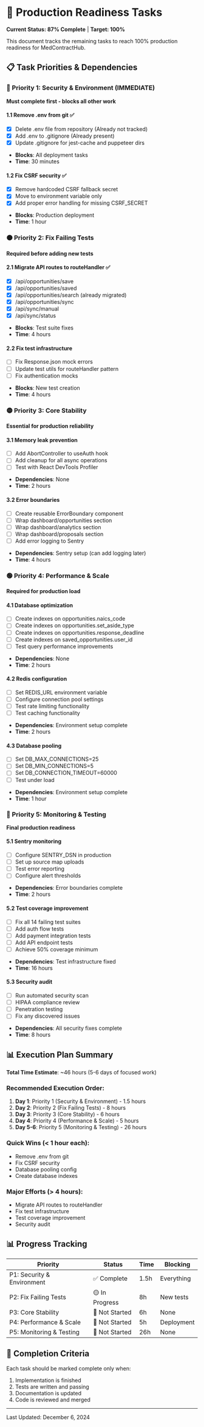 # 🚀 Production Readiness Tasks

**Current Status: 87% Complete** | **Target: 100%**

This document tracks the remaining tasks to reach 100% production readiness for MedContractHub.

## 📋 Task Priorities & Dependencies

### 🔴 Priority 1: Security & Environment (IMMEDIATE)
**Must complete first - blocks all other work**

#### 1.1 Remove .env from git ✅
- [x] Delete .env file from repository (Already not tracked)
- [x] Add .env to .gitignore (Already present)
- [x] Update .gitignore for jest-cache and puppeteer dirs
- **Blocks**: All deployment tasks
- **Time**: 30 minutes

#### 1.2 Fix CSRF security ✅
- [x] Remove hardcoded CSRF fallback secret
- [x] Move to environment variable only
- [x] Add proper error handling for missing CSRF_SECRET
- **Blocks**: Production deployment
- **Time**: 1 hour

### 🟠 Priority 2: Fix Failing Tests
**Required before adding new tests**

#### 2.1 Migrate API routes to routeHandler ✅
- [x] /api/opportunities/save
- [x] /api/opportunities/saved
- [x] /api/opportunities/search (already migrated)
- [x] /api/opportunities/sync
- [x] /api/sync/manual
- [x] /api/sync/status
- **Blocks**: Test suite fixes
- **Time**: 4 hours

#### 2.2 Fix test infrastructure
- [ ] Fix Response.json mock errors
- [ ] Update test utils for routeHandler pattern
- [ ] Fix authentication mocks
- **Blocks**: New test creation
- **Time**: 4 hours

### 🟡 Priority 3: Core Stability
**Essential for production reliability**

#### 3.1 Memory leak prevention
- [ ] Add AbortController to useAuth hook
- [ ] Add cleanup for all async operations
- [ ] Test with React DevTools Profiler
- **Dependencies**: None
- **Time**: 2 hours

#### 3.2 Error boundaries
- [ ] Create reusable ErrorBoundary component
- [ ] Wrap dashboard/opportunities section
- [ ] Wrap dashboard/analytics section
- [ ] Wrap dashboard/proposals section
- [ ] Add error logging to Sentry
- **Dependencies**: Sentry setup (can add logging later)
- **Time**: 4 hours

### 🟢 Priority 4: Performance & Scale
**Required for production load**

#### 4.1 Database optimization
- [ ] Create indexes on opportunities.naics_code
- [ ] Create indexes on opportunities.set_aside_type
- [ ] Create indexes on opportunities.response_deadline
- [ ] Create indexes on saved_opportunities.user_id
- [ ] Test query performance improvements
- **Dependencies**: None
- **Time**: 2 hours

#### 4.2 Redis configuration
- [ ] Set REDIS_URL environment variable
- [ ] Configure connection pool settings
- [ ] Test rate limiting functionality
- [ ] Test caching functionality
- **Dependencies**: Environment setup complete
- **Time**: 2 hours

#### 4.3 Database pooling
- [ ] Set DB_MAX_CONNECTIONS=25
- [ ] Set DB_MIN_CONNECTIONS=5
- [ ] Set DB_CONNECTION_TIMEOUT=60000
- [ ] Test under load
- **Dependencies**: Environment setup complete
- **Time**: 1 hour

### 🔵 Priority 5: Monitoring & Testing
**Final production readiness**

#### 5.1 Sentry monitoring
- [ ] Configure SENTRY_DSN in production
- [ ] Set up source map uploads
- [ ] Test error reporting
- [ ] Configure alert thresholds
- **Dependencies**: Error boundaries complete
- **Time**: 2 hours

#### 5.2 Test coverage improvement
- [ ] Fix all 14 failing test suites
- [ ] Add auth flow tests
- [ ] Add payment integration tests
- [ ] Add API endpoint tests
- [ ] Achieve 50% coverage minimum
- **Dependencies**: Test infrastructure fixed
- **Time**: 16 hours

#### 5.3 Security audit
- [ ] Run automated security scan
- [ ] HIPAA compliance review
- [ ] Penetration testing
- [ ] Fix any discovered issues
- **Dependencies**: All security fixes complete
- **Time**: 8 hours

## 📊 Execution Plan Summary

**Total Time Estimate**: ~46 hours (5-6 days of focused work)

### Recommended Execution Order:
1. **Day 1**: Priority 1 (Security & Environment) - 1.5 hours
2. **Day 2**: Priority 2 (Fix Failing Tests) - 8 hours  
3. **Day 3**: Priority 3 (Core Stability) - 6 hours
4. **Day 4**: Priority 4 (Performance & Scale) - 5 hours
5. **Day 5-6**: Priority 5 (Monitoring & Testing) - 26 hours

### Quick Wins (< 1 hour each):
- Remove .env from git
- Fix CSRF security
- Database pooling config
- Create database indexes

### Major Efforts (> 4 hours):
- Migrate API routes to routeHandler
- Fix test infrastructure  
- Test coverage improvement
- Security audit

## 📊 Progress Tracking

| Priority | Status | Time | Blocking |
|----------|--------|------|----------|
| P1: Security & Environment | ✅ Complete | 1.5h | Everything |
| P2: Fix Failing Tests | 🟡 In Progress | 8h | New tests |
| P3: Core Stability | 🔴 Not Started | 6h | None |
| P4: Performance & Scale | 🔴 Not Started | 5h | Deployment |
| P5: Monitoring & Testing | 🔴 Not Started | 26h | None |

## 🎯 Completion Criteria

Each task should be marked complete only when:
1. Implementation is finished
2. Tests are written and passing
3. Documentation is updated
4. Code is reviewed and merged

---

Last Updated: December 6, 2024